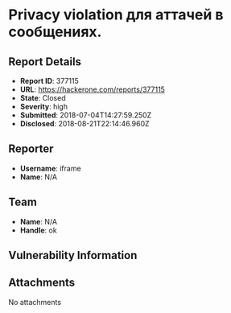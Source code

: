 # Privacy violation для аттачей в сообщениях.

## Report Details
- **Report ID**: 377115
- **URL**: https://hackerone.com/reports/377115
- **State**: Closed
- **Severity**: high
- **Submitted**: 2018-07-04T14:27:59.250Z
- **Disclosed**: 2018-08-21T22:14:46.960Z

## Reporter
- **Username**: iframe
- **Name**: N/A

## Team
- **Name**: N/A
- **Handle**: ok

## Vulnerability Information


## Attachments
No attachments
